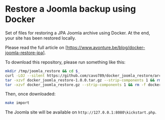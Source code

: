 # Restore a Joomla backup using Docker

Set of files for restoring a JPA Joomla archive using Docker. At the end, your site has been restored locally.

Please read the full article on [https://www.avonture.be/blog/docker-joomla-restore-jpa].

To download this repository, please run something like this:

```bash
mkdir /tmp/joomla_restore && cd $_
curl -LOJ --silent https://github.com/cavo789/docker_joomla_restore/archive/refs/tags/1.0.0.tar.gz
tar -xzvf docker_joomla_restore-1.0.0.tar.gz --strip-components 1 && rm -f docker_joomla_restore-1.0.0.tar.gz
tar -xzvf docker_joomla_restore.gz --strip-components 1 && rm -f docker_joomla_restore.gz
```

Then, once downloaded:

```bash
make import
```

The Joomla site will be available on `http://127.0.0.1:8080\kickstart.php`.